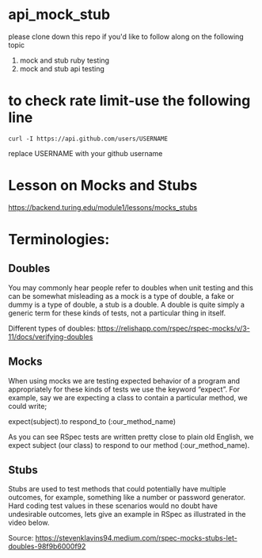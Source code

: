 # api_mock_stub

please clone down this repo if you'd like to follow along on the following topic
1. mock and stub ruby testing
2. mock and stub api testing

# to check rate limit-use the following line
```
curl -I https://api.github.com/users/USERNAME
```
replace USERNAME with your github username

# Lesson on Mocks and Stubs
https://backend.turing.edu/module1/lessons/mocks_stubs

# Terminologies:

## Doubles

You may commonly hear people refer to doubles when unit testing and this can be somewhat misleading as a mock is a type of double, a fake or dummy is a type of double, a stub is a double. A double is quite simply a generic term for these kinds of tests, not a particular thing in itself.

Different types of doubles: https://relishapp.com/rspec/rspec-mocks/v/3-11/docs/verifying-doubles

## Mocks

When using mocks we are testing expected behavior of a program and appropriately for these kinds of tests we use the keyword “expect”. For example, say we are expecting a class to contain a particular method, we could write;

expect(subject).to respond_to (:our_method_name)

As you can see RSpec tests are written pretty close to plain old English, we expect subject (our class) to respond to our method (:our_method_name).

## Stubs

Stubs are used to test methods that could potentially have multiple outcomes, for example, something like a number or password generator. Hard coding test values in these scenarios would no doubt have undesirable outcomes, lets give an example in RSpec as illustrated in the video below.

Source: https://stevenklavins94.medium.com/rspec-mocks-stubs-let-doubles-98f9b6000f92
